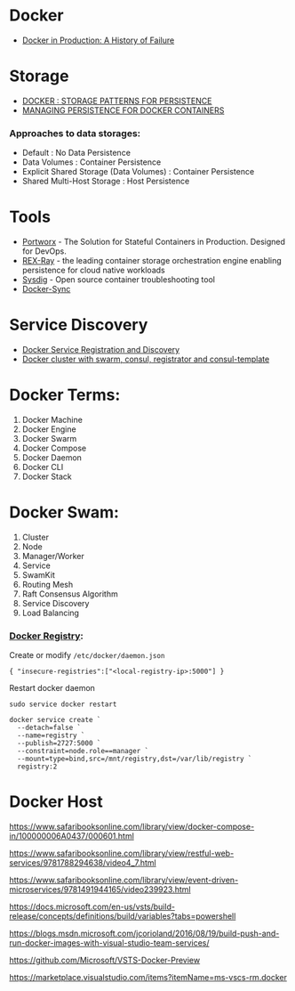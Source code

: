 # Docker

- [Docker in Production: A History of Failure](https://thehftguy.com/2016/11/01/docker-in-production-an-history-of-failure/)

# Storage

- [DOCKER : STORAGE PATTERNS FOR PERSISTENCE](https://kvaes.wordpress.com/2016/02/11/docker-storage-patterns-for-persistence/)
- [MANAGING PERSISTENCE FOR DOCKER CONTAINERS](http://thenewstack.io/methods-dealing-container-storage/)

### Approaches to data storages:

- Default : No Data Persistence
- Data Volumes : Container Persistence
- Explicit Shared Storage (Data Volumes) : Container Persistence
- Shared Multi-Host Storage : Host Persistence

# Tools

- [Portworx](https://portworx.com/) - The Solution for Stateful Containers in Production. Designed for DevOps.
- [REX-Ray](https://rexray.thecodeteam.com) - the leading container storage orchestration engine enabling persistence for cloud native workloads
- [Sysdig](https://www.sysdig.org/install/) - Open source container troubleshooting tool 
- [Docker-Sync](http://docker-sync.io/)

# Service Discovery

- [Docker Service Registration and Discovery](https://www.slideshare.net/m_richardson/docker-service-registration-and-discovery?next_slideshow=1)
- [Docker cluster with swarm, consul, registrator and consul-template](https://www.slideshare.net/JulienMaitrehenry/swarm-49613398)

# Docker Terms:

1. Docker Machine
2. Docker Engine
3. Docker Swarm
4. Docker Compose
5. Docker Daemon
6. Docker CLI
7. Docker Stack

# Docker Swam:

1. Cluster
2. Node
3. Manager/Worker
4. Service
5. SwamKit
6. Routing Mesh
7. Raft Consensus Algorithm
8. Service Discovery
9. Load Balancing
 
### [Docker Registry](https://docs.docker.com/registry/):

Create or modify `/etc/docker/daemon.json`

	{ "insecure-registries":["<local-registry-ip>:5000"] }
	
Restart docker daemon

	sudo service docker restart

```
docker service create `
  --detach=false `
  --name=registry `
  --publish=2727:5000 `
  --constraint=node.role==manager `
  --mount=type=bind,src=/mnt/registry,dst=/var/lib/registry `
  registry:2
```

# Docker Host

https://www.safaribooksonline.com/library/view/docker-compose-in/100000006A0437/000601.html

https://www.safaribooksonline.com/library/view/restful-web-services/9781788294638/video4_7.html

https://www.safaribooksonline.com/library/view/event-driven-microservices/9781491944165/video239923.html

https://docs.microsoft.com/en-us/vsts/build-release/concepts/definitions/build/variables?tabs=powershell

https://blogs.msdn.microsoft.com/jcorioland/2016/08/19/build-push-and-run-docker-images-with-visual-studio-team-services/

https://github.com/Microsoft/VSTS-Docker-Preview

https://marketplace.visualstudio.com/items?itemName=ms-vscs-rm.docker
